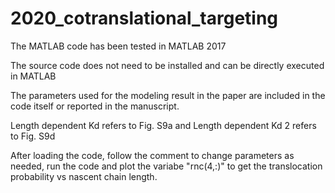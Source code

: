 # 2020_cotranslational_targeting
The MATLAB code has been tested in MATLAB 2017

The source code does not need to be installed and can be directly executed in MATLAB

The parameters used for the modeling result in the paper are included in the code itself or reported in the manuscript.

Length dependent Kd refers to Fig. S9a and Length dependent Kd 2 refers to Fig. S9d

After loading the code, follow the comment to change parameters as needed, run the code and plot the variabe "rnc(4,:)" to get the translocation probability vs nascent chain length.
